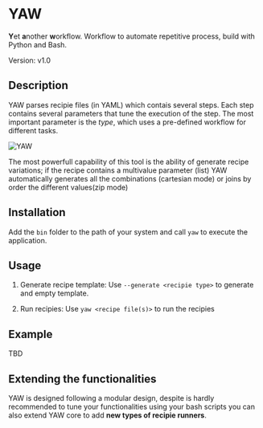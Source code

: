 # YAW

**Y**et **a**nother **w**orkflow. Workflow to automate repetitive process, build with Python and Bash.

Version: v1.0

## Description
YAW parses recipie files (in YAML) which contais several steps. Each step contains several parameters that tune the execution of the step.
The most important parameter is the _type_, which uses a pre-defined workflow for different tasks.

![YAW](https://github.com/user-attachments/assets/97c26c4e-9ba8-40cf-9f20-03c87646e4de)

The most powerfull capability of this tool is the ability of generate recipe variations; if the recipe contains a multivalue parameter (list)
YAW automatically generates all the combinations (cartesian mode) or joins by order the different values(zip mode)

## Installation
Add the `bin` folder to the path of your system and call `yaw` to execute the application.

## Usage
1. Generate recipe template: Use `--generate <recipie type>` to generate and empty template.

2. Run recipies: Use `yaw <recipe file(s)>` to run the recipies


## Example
TBD

## Extending the functionalities

YAW is designed following a modular design, despite is hardly recommended to 
tune your functionalities using your bash scripts you can also extend YAW
core to add **new types of recipie runners**.



